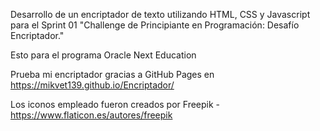Desarrollo de un encriptador de texto utilizando HTML, CSS y Javascript para el Sprint 01 "Challenge de Principiante en Programación: Desafío Encriptador."

Esto para el programa Oracle Next Education

Prueba mi encriptador gracias a GitHub Pages en https://mikvet139.github.io/Encriptador/

Los iconos empleado fueron creados por Freepik - https://www.flaticon.es/autores/freepik
